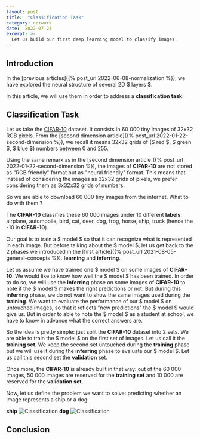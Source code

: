 ```yaml
---
layout: post
title:  "Classification Task"
category: network
date:  2022-07-23
excerpt: >-
  Let us build our first deep learning model to classify images. 
---
```


## Introduction

In the [previous articles]({% post_url 2022-06-08-normalization %}), we have explored the neural structure of 
several 2D $ layers $. 
  
In this article, we will use them in order to address a **classification task**. 

## Classification Task

Let us take the [CIFAR-10](https://www.cs.toronto.edu/~kriz/cifar.html) dataset. It consists in 60 000 tiny images 
of 32x32 RGB pixels. From the [second dimension article]({% post_url 2022-01-22-second-dimension %}), 
we recall it means 32x32 grids of ($ red $, $ green $, $ blue $) numbers between 0 and 255.

Using the same remark as in the [second dimension article]({% post_url 2022-01-22-second-dimension %}), 
the images of **CIFAR-10** are not stored as "RGB friendly" format but as "neural friendly" format. 
This means that instead of considering the images as 32x32 grids of pixels, we prefer considering them as 3x32x32 
grids of numbers.

So we are able to download 60 000 tiny images from the internet. What to do with them ?

The **CIFAR-10** classifies these 60 000 images under 10 different **labels**: airplane, automobile, bird, 
cat, deer, dog, frog, horse, ship, truck (hence the -10 in **CIFAR-10**).

Our goal is to train a $ model $ so that it can recognize what is represented in each image. 
But before talking about the $ model $, let us get back to the 2 phases we introduced in the 
[first article]({% post_url 2021-08-05-general-concepts %}): **learning** and **inferring**. 

Let us assume we have trained 
one $ model $ on some images of **CIFAR-10**. We would like to know how well the $ model $ has been trained. 
In order to do so, we will use the **inferring** phase on some images of **CIFAR-10** to note if the $ model $ 
makes the right predictions or not. But during this **inferring** phase, we do not want to show the same images 
used during the **training**. We want to evaluate the performance of our $ model $ on untouched images, 
so that it reflects "new predictions" the $ model $ would give us. But in order to able to note the $ model $ 
as a student at school, we have to know in advance what the correct answers are.

So the idea is pretty simple: just split the **CIFAR-10** dataset into 2 sets. We are able to train the $ model $ 
on the first set of images. Let us call it the **training set**. We keep the second set untouched during the 
**training** phase but we will use it during the **inferring** phase to evaluate our $ model $. Let us call 
this second set the **validation** set.

Once more, the **CIFAR-10** is already built in that way: out of the 60 000 images, 50 000 images are reserved for 
the **training set** and 10 000 are reserved for the **validation set**.

Now, let us define the problem we want to solve: predicting whether an image represents a ship or a dog:  

**ship** ![Classification](/_assets/images/network/Classification1.png) 
**dog** ![Classification](/_assets/images/network/Classification2.png) 

## Conclusion
